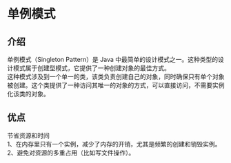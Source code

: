 # 单例模式
## 介绍
  单例模式（Singleton Pattern）是 Java 中最简单的设计模式之一。这种类型的设计模式属于创建型模式，它提供了一种创建对象的最佳方式。  
  这种模式涉及到一个单一的类，该类负责创建自己的对象，同时确保只有单个对象被创建。这个类提供了一种访问其唯一的对象的方式，可以直接访问，不需要实例化该类的对象。  

## 优点
  节省资源和时间  
  1、在内存里只有一个实例，减少了内存的开销，尤其是频繁的创建和销毁实例。  
  2、避免对资源的多重占用（比如写文件操作）。  

